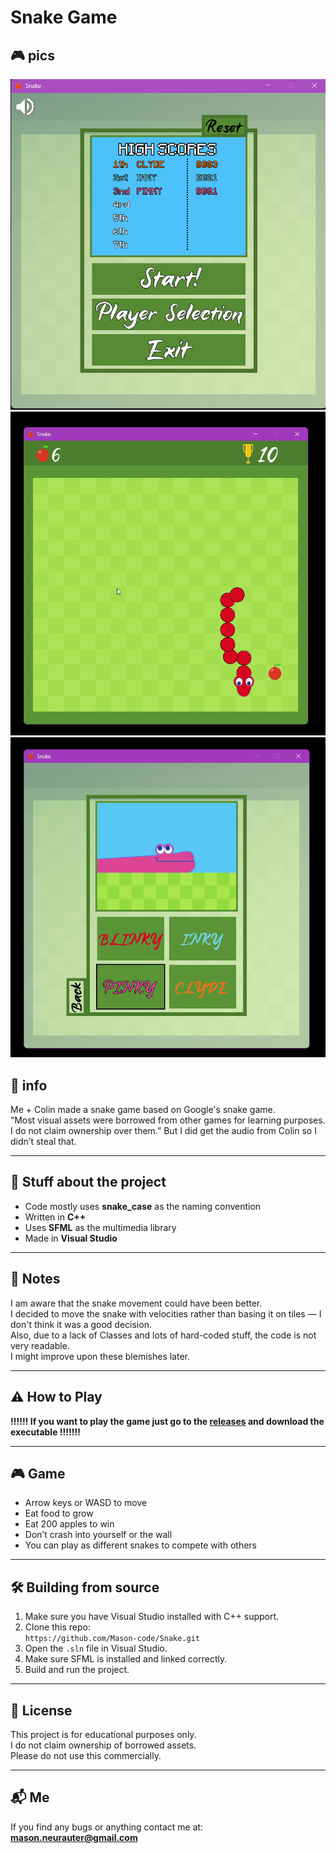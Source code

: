# Snake Game

## 🎮 pics

![snake gameplay](images/snake_gameplay1.png)  
![snake gameplay](images/snake_gameplay2.png)  
![snake gameplay](images/snake_gameplay3.png)

## 🐍 info

Me + Colin made a snake game based on Google's snake game.  
“Most visual assets were borrowed from other games for learning purposes. I do not claim ownership over them.” 
But I did get the audio from Colin so I didn’t steal that.

---

## 🧰 Stuff about the project

- Code mostly uses **snake_case** as the naming convention  
- Written in **C++**  
- Uses **SFML** as the multimedia library  
- Made in **Visual Studio**

---

## 💭 Notes

I am aware that the snake movement could have been better.  
I decided to move the snake with velocities rather than basing it on tiles — I don't think it was a good decision.  
Also, due to a lack of Classes and lots of hard-coded stuff, the code is not very readable.  
I might improve upon these blemishes later.

---

## ⚠️ How to Play

**!!!!!! If you want to play the game just go to the [releases](../../releases) and download the executable !!!!!!!**

---

## 🎮 Game

- Arrow keys or WASD to move  
- Eat food to grow  
- Eat 200 apples to win  
- Don’t crash into yourself or the wall  
- You can play as different snakes to compete with others

---

## 🛠 Building from source

1. Make sure you have Visual Studio installed with C++ support.  
2. Clone this repo:  
   `https://github.com/Mason-code/Snake.git`  
3. Open the `.sln` file in Visual Studio.  
4. Make sure SFML is installed and linked correctly.  
5. Build and run the project.

---

## 📄 License

This project is for educational purposes only.  
I do not claim ownership of borrowed assets.  
Please do not use this commercially.

---

## 📬 Me

If you find any bugs or anything contact me at: 
**mason.neurauter@gmail.com**

